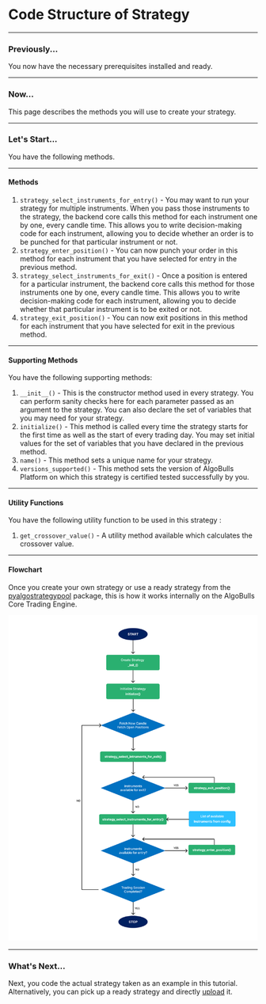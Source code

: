 # Code Structure of Strategy

---

### **Previously...**
You now have the necessary prerequisites installed and ready.

---

### **Now...**
This page describes the methods you will use to create your strategy.

---

### **Let's Start...**
You have the following methods.

---

#### Methods

1. `strategy_select_instruments_for_entry()` - You may want to run your strategy for multiple instruments. When you pass those instruments to the strategy, 
the backend core calls this method for each instrument one by one, every candle time. This allows you to write decision-making code for each instrument, 
allowing you to decide whether an order is to be punched for that particular instrument or not.
2. `strategy_enter_position()` - You can now punch your order in this method for each instrument that you have selected for entry in the previous method.
3. `strategy_select_instruments_for_exit()` - Once a position is entered for a particular instrument, the backend core calls this method for those 
instruments one by one, every candle time. This allows you to write decision-making code for each instrument, allowing you to decide whether that 
particular instrument is to be exited or not.
4. `strategy_exit_position()` - You can now exit positions in this method for each instrument that you have selected for exit in the previous method.

---
#### Supporting Methods

You have the following supporting methods:

1. `__init__()` - This is the constructor method used in every strategy. You can perform sanity checks here for each parameter passed as an argument to the strategy.
You can also declare the set of variables that you may need for your strategy.   
2. `initialize()` - This method is called every time the strategy starts for the first time as well as the start of every trading day. 
You may set initial values for the set of variables that you have declared in the previous method. 
3. `name()` - This method sets a unique name for your strategy.
4. `versions_supported()` - This method sets the version of AlgoBulls Platform on which this strategy is certified tested successfully by you.

---
#### Utility Functions

You have the following utility function to be used in this strategy :

1. `get_crossover_value()` - A utility method available which calculates the crossover value. 

---
#### Flowchart

Once you create your own strategy or use a ready strategy from the [pyalgostrategypool](https://github.com/algobulls/pyalgostrategypool) package, this is how it works internally on the AlgoBulls Core Trading Engine.

![Flowchart](FlowChart(3).png "How does a Strategy work")

---
### **What's Next...**

Next, you code the actual strategy taken as an example in this tutorial. Alternatively, you can pick up a ready strategy and directly [upload](upload.md) it.
